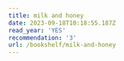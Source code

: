 ```yaml
---
title: milk and honey
date: 2023-09-18T10:18:55.187Z
read_year: 'YES'
recommendation: '3'
url: /bookshelf/milk-and-honey
---
```


